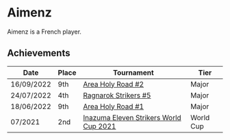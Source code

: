 # Aimenz

Aimenz is a French player.

## Achievements

|Date|Place|Tournament|Tier|
|-|-|-|-|
| 16/09/2022 | 9th | [Area Holy Road #2](/inapedia/tournaments/misc/holyroad2.md) | Major |
| 24/07/2022 | 4th | [Ragnarok Strikers #5](/inapedia/tournaments/ragna/ragna5.md) | Major |
| 18/06/2022 | 9th | [Area Holy Road #1](/inapedia/tournaments/misc/holyroad1.md) | Major |
| 07/2021 | 2nd | [Inazuma Eleven Strikers World Cup 2021](/inapedia/tournaments/worldcup21.md) | World Cup |
